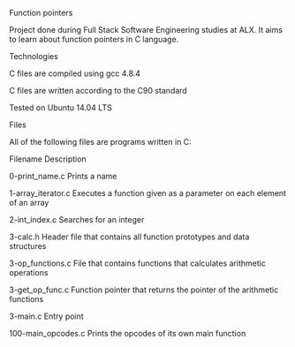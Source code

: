 Function pointers

Project done during Full Stack Software Engineering studies at ALX. It aims to learn about function pointers in C language.

Technologies

C files are compiled using gcc 4.8.4

C files are written according to the C90 standard

Tested on Ubuntu 14.04 LTS

Files

All of the following files are programs written in C:

Filename Description

0-print_name.c Prints a name

1-array_iterator.c Executes a function given as a parameter on each element of an array

2-int_index.c Searches for an integer

3-calc.h Header file that contains all function prototypes and data structures

3-op_functions.c File that contains functions that calculates arithmetic operations

3-get_op_func.c Function pointer that returns the pointer of the arithmetic functions

3-main.c Entry point

100-main_opcodes.c Prints the opcodes of its own main function
